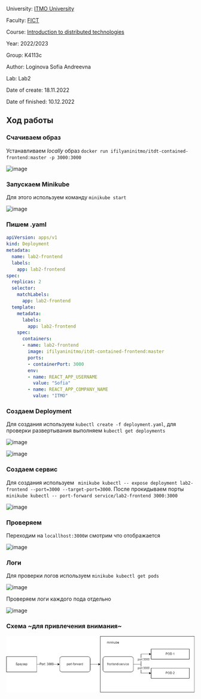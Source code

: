 University: [ITMO University](https://itmo.ru/ru/)

Faculty: [FICT](https://fict.itmo.ru)

Course: [Introduction to distributed technologies](https://github.com/itmo-ict-faculty/introduction-to-distributed-technologies)

Year: 2022/2023

Group: K4113c

Author: Loginova Sofia Andreevna 

Lab: Lab2

Date of create: 18.11.2022

Date of finished: 10.12.2022

## Ход работы

### Счачиваем образ

Устанавливаем _locally_ образ  ``` docker run ifilyaninitmo/itdt-contained-frontend:master -p 3000:3000 ```

![image](https://user-images.githubusercontent.com/52317905/206803246-434019e0-6a28-4e91-9d73-0d0207cb46a3.png)

### Запускаем Minikube

Для этого используем команду ``` minikube start ```

![image](https://user-images.githubusercontent.com/52317905/206804460-8a95126e-660a-4729-bff8-9aa1a3c2806b.png)

### Пишем .yaml  

```yaml
apiVersion: apps/v1
kind: Deployment
metadata:
  name: lab2-frontend
  labels:
    app: lab2-frontend
spec:
  replicas: 2
  selector:
    matchLabels:
      app: lab2-frontend
  template:
    metadata:
      labels:
        app: lab2-frontend
    spec:
      containers:
      - name: lab2-frontend
        image: ifilyaninitmo/itdt-contained-frontend:master
        ports:
        - containerPort: 3000
        env:
        - name: REACT_APP_USERNAME
          value: "Sofia"
        - name: REACT_APP_COMPANY_NAME
          value: "ITMO"
```

### Создаем Deployment

Для создания используем ```kubectl create -f deployment.yaml```, для проверки развертывания выполняем  ```kubectl get deployments```  

![image](https://user-images.githubusercontent.com/52317905/206807914-c17d15f6-19e0-417c-af5a-3b968b008158.png)

![image](https://user-images.githubusercontent.com/52317905/206808108-e360cd8c-114b-4894-a0a3-23db572b8543.png)

### Создаем сервис
Для создания используем ``` minikube kubectl -- expose deployment lab2-frontend --port=3000 --target-port=3000```. После прокидываем порты ```minikube kubectl -- port-forward service/lab2-frontend 3000:3000```

![image](https://user-images.githubusercontent.com/52317905/206808439-e9a113c4-5bce-471d-94e8-ee770a227eb5.png)

### Проверяем

Переходим на ```locallhost:3000```и смотрим что отображается

![image](https://user-images.githubusercontent.com/52317905/206808529-c2da5583-af59-497b-8d84-82b5b7c16218.png)

### Логи

Для проверки логов используем ```minikube kubectl get pods```

![image](https://user-images.githubusercontent.com/52317905/206808838-3821813b-0ace-4fe2-9ab9-253495b76c82.png)

Проверяем логи каждого пода отдельно

![image](https://user-images.githubusercontent.com/52317905/206808977-9488d721-04c3-4447-b129-a66cc5bbae91.png)


### Схема ~для привлечения внимания~ 

![image](https://github.com/sonyadk/2022_2023-introduction_to_distributed_technologies-k4113-loginova_s_a/blob/main/lab2/lab2.png)
